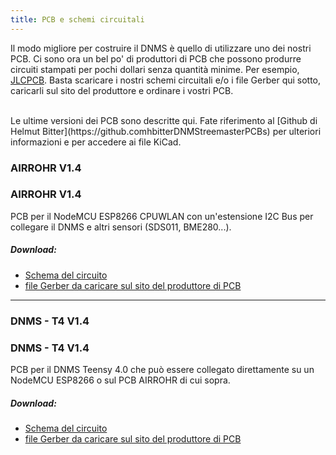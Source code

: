 ```yaml
---
title: PCB e schemi circuitali
---
```


Il modo migliore per costruire il DNMS è quello di utilizzare uno dei nostri PCB.
Ci sono ora un bel po' di produttori di PCB che possono produrre circuiti stampati per pochi dollari senza quantità minime. Per esempio, [JLCPCB](https://jlcpcb.com).
Basta scaricare i nostri schemi circuitali e/o i file Gerber qui sotto, caricarli sul sito del produttore e ordinare i vostri PCB.

<br>
Le ultime versioni dei PCB sono descritte qui. Fate riferimento al [Github di Helmut Bitter](https://github.comhbitterDNMStreemasterPCBs) per ulteriori informazioni e per accedere ai file KiCad.

### AIRROHR V1.4
### AIRROHR V1.4
PCB per il NodeMCU ESP8266 CPUWLAN con un'estensione I2C Bus per collegare il DNMS e altri sensori (SDS011, BME280...).


##### Download:
* [Schema del circuito](..docsdnmsairrohr-PCB-circuit-diagramma.pdf)
* [file Gerber da caricare sul sito del produttore di PCB](..docsdnmsairrohr-PCB-circuit-diagramma-gerber.zip)

---

### DNMS - T4 V1.4
### DNMS - T4 V1.4
PCB per il DNMS Teensy 4.0 che può essere collegato direttamente su un NodeMCU ESP8266 o sul PCB AIRROHR di cui sopra.


##### Download:
* [Schema del circuito](..docsdnmsdnms-noise-measuring-teensy-40-circuit-diagram.pdf)
* [file Gerber da caricare sul sito del produttore di PCB](..docsdnmsdnms-noise-measuring-teensy-40-circuit-gerber.zip)

